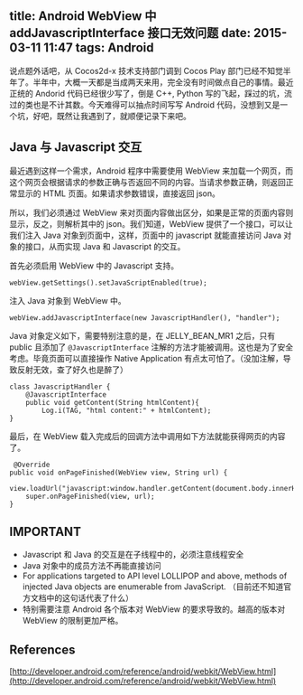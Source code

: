 title: Android WebView 中 addJavascriptInterface 接口无效问题
date: 2015-03-11 11:47
tags: Android
---

说点题外话吧，从 Cocos2d-x 技术支持部门调到 Cocos Play 部门已经不知觉半年了。半年中，大概一天都是当成两天来用，完全没有时间做点自己的事情。最近正统的 Andorid 代码已经很少写了，倒是 C++, Python 写的飞起，踩过的坑，流过的类也是不计其数。今天难得可以抽点时间写写 Android 代码，没想到又是一个坑，好吧，既然让我遇到了，就顺便记录下来吧。

<!-- more -->

Java 与 Javascript 交互
-------
最近遇到这样一个需求，Android 程序中需要使用 WebView 来加载一个网页，而这个网页会根据请求的参数正确与否返回不同的内容。当请求参数正确，则返回正常显示的 HTML 页面。如果请求参数错误，直接返回 json。

所以，我们必须通过 WebView 来对页面内容做出区分，如果是正常的页面内容则显示，反之，则解析其中的 json。我们知道，WebView 提供了一个接口，可以让我们注入 Java 对象到页面中，这样，页面中的 javascript 就能直接访问 Java 对象的接口，从而实现 Java 和 Javascript 的交互。

首先必须启用 WebView 中的 Javascript 支持。

```
webView.getSettings().setJavaScriptEnabled(true);
``` 

注入 Java 对象到 WebView 中。

```
webView.addJavascriptInterface(new JavascriptHandler(), "handler");
```

Java 对象定义如下，需要特别注意的是，在 JELLY_BEAN_MR1 之后，只有 public 且添加了 `@JavascriptInterface` 注解的方法才能被调用。这也是为了安全考虑。毕竟页面可以直接操作 Native Application 有点太可怕了。（没加注解，导致反射无效，查了好久也是醉了）

```
class JavascriptHandler {
    @JavascriptInterface
    public void getContent(String htmlContent){
        Log.i(TAG, "html content:" + htmlContent);
}

```

最后，在 WebView 载入完成后的回调方法中调用如下方法就能获得网页的内容了。

```
 @Override
public void onPageFinished(WebView view, String url) {
    view.loadUrl("javascript:window.handler.getContent(document.body.innerHTML);");
    super.onPageFinished(view, url);
}
```

IMPORTANT
-------
* Javascript 和 Java 的交互是在子线程中的，必须注意线程安全
* Java 对象中的成员方法不再能直接访问
* For applications targeted to API level LOLLIPOP and above, methods of injected Java objects are enumerable from JavaScript. （目前还不知道官方文档中的这句话代表了什么）
* 特别需要注意 Android 各个版本对 WebView 的要求导致的。越高的版本对 WebView 的限制更加严格。

References
-------
[http://developer.android.com/reference/android/webkit/WebView.html](http://developer.android.com/reference/android/webkit/WebView.html)
